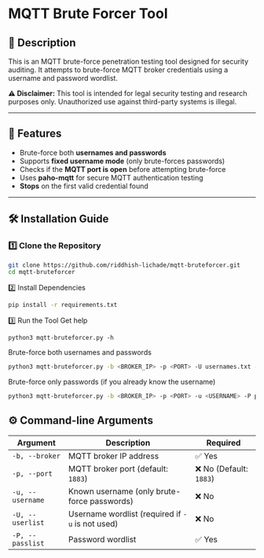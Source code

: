 # MQTT Brute Forcer Tool

## 📌 Description
This is an MQTT brute-force penetration testing tool designed for security auditing. It attempts to brute-force MQTT broker credentials using a username and password wordlist.

**⚠️ Disclaimer:** This tool is intended for legal security testing and research purposes only. Unauthorized use against third-party systems is illegal.

---

## 🚀 Features
- Brute-force both **usernames and passwords**
- Supports **fixed username mode** (only brute-forces passwords)
- Checks if the **MQTT port is open** before attempting brute-force
- Uses **paho-mqtt** for secure MQTT authentication testing
- **Stops** on the first valid credential found

---

## 🛠️ Installation Guide

### **1️⃣ Clone the Repository**
```bash
git clone https://github.com/riddhish-lichade/mqtt-bruteforcer.git
cd mqtt-bruteforcer
```
2️⃣ Install Dependencies
```bash
pip install -r requirements.txt
```
3️⃣ Run the Tool
Get help
```
python3 mqtt-bruteforcer.py -h
```

Brute-force both usernames and passwords
```bash
python3 mqtt-bruteforcer.py -b <BROKER_IP> -p <PORT> -U usernames.txt -P passwords.txt
```
Brute-force only passwords (if you already know the username)
```bash
python3 mqtt-bruteforcer.py -b <BROKER_IP> -p <PORT> -u <USERNAME> -P passwords.txt
```


## ⚙️ Command-line Arguments

| Argument       | Description                                     | Required |
|---------------|-------------------------------------------------|----------|
| `-b, --broker` | MQTT broker IP address                        | ✅ Yes |
| `-p, --port`   | MQTT broker port (default: `1883`)            | ❌ No (Default: `1883`) |
| `-u, --username` | Known username (only brute-force passwords) | ❌ No |
| `-U, --userlist` | Username wordlist (required if `-u` is not used) | ❌ No |
| `-P, --passlist` | Password wordlist                           | ✅ Yes |

